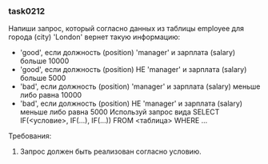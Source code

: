 
### task0212

Напиши запрос, который согласно данных из таблицы employee для города (city) &#39;London&#39; вернет такую информацию:
- &#39;good&#39;, если должность (position) &#39;manager&#39; и зарплата (salary) больше 10000
- &#39;good&#39;, если должность (position) НЕ &#39;manager&#39; и зарплата (salary) больше 5000
- &#39;bad&#39;, если должность (position) &#39;manager&#39; и зарплата (salary) меньше либо равна 10000
- &#39;bad&#39;, если должность (position) НЕ &#39;manager&#39; и зарплата (salary) меньше либо равна 5000
Используй запрос вида SELECT IF(&lt;условие&gt;, IF(...), IF(...)) FROM &lt;таблица&gt; WHERE ...


Требования:
1.	Запрос должен быть реализован согласно условию.


